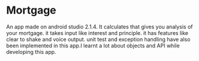 # Mortgage
An app made on android studio 2.1.4. It calculates that gives you analysis of your mortgage. it takes input like interest and principle. it has features like clear to shake and voice output. unit test and exception handling have also been implemented in this app.I learnt a lot about objects and API while developing this app.
